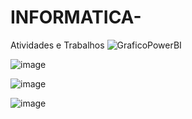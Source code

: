 # INFORMATICA-
Atividades e Trabalhos 
![GraficoPowerBI](https://github.com/luantutugithub/INFORMATICA-/assets/162647449/8c221651-a687-4828-a915-aae56172c445)

![image](https://github.com/luantutugithub/INFORMATICA-/assets/162647449/11720c24-0a5b-4611-85d8-821261c4e0b2)

![image](https://github.com/luantutugithub/INFORMATICA-/assets/162647449/6a9523b9-1624-4818-a0e8-f56d32eeb446)

![image](https://github.com/luantutugithub/INFORMATICA-/assets/162647449/272d3095-48a5-46bf-88b2-1e3392a36f8e)
